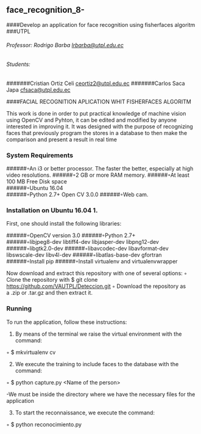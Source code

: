 ## face_recognition_8-
####Develop an application for face recognition using fisherfaces algoritm
###UTPL 
###### Professor: Rodrigo Barba lrbarba@utpl.edu.ec 
###### Students: 
#######Cristian Ortiz Celi ceortiz2@utpl.edu.ec 
#######Carlos Saca Japa cfsaca@utpl.edu.ec 

####FACIAL RECOGNITION APLICATION WHIT FISHERFACES ALGORITM  

This work is done in order to put practical knowledge of machine vision using OpenCV and Pyhton, it can be edited and modified by anyone interested in improving it. It was designed with the purpose of recognizing faces that previously program the stores in a database to then make the comparison and present a result in real time 

### System Requirements 
######◦An i3 or better processor. The faster the better, especially at high video resolutions. 
######◦2 GB or more RAM memory. 
######◦At least 100 MB Free Disk space  
######◦Ubuntu 16.04  
######◦Python 2.7+ Open CV 3.0.0 
######◦Web cam. 

### Installation on Ubuntu 16.04 1.  

First, one should install the following libraries:  

######◦OpenCV version 3.0 
######◦Python 2.7+  
######◦libjpeg8-dev libtiff4-dev libjasper-dev libpng12-dev 
######◦libgtk2.0-dev 
######◦libavcodec-dev libavformat-dev libswscale-dev libv4l-dev 
######◦libatlas-base-dev gfortran 
######◦Install pip 
######◦Install virtualenv and virtualenvwrapper  

Now download and extract this repository with one of several options: 
◦ Clone the repository with $ git clone https://github.com/VAUTPL/Deteccion.git 
◦ Download the repository as a .zip or .tar.gz and then extract it. 

### Running
To run the application, follow these instructions: 

1. By means of the terminal we raise the virtual environment with the command:

◦ $ mkvirtualenv cv

2. We execute the training to include faces to the database with the command:

◦ $ python capture.py &lt;Name of the person> 

-We must be inside the directory where we have the necessary files for the application

3. To start the reconnaissance, we execute the command:

◦ $ python  reconocimiento.py
